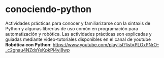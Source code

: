 # conociendo-python
Actividades prácticas para conocer y familiarizarse con la sintaxis de Python y algunas librerías de uso común en programación para automatización y robótica.
Las actividades prácticas son explicadas y guiadas mediante video-tutoriales disponibles en el canal de youtube **Robótica con Python**: https://www.youtube.com/playlist?list=PLOxPNrO-_c2gnau4NZdsYeKpkPl4yj8wp
